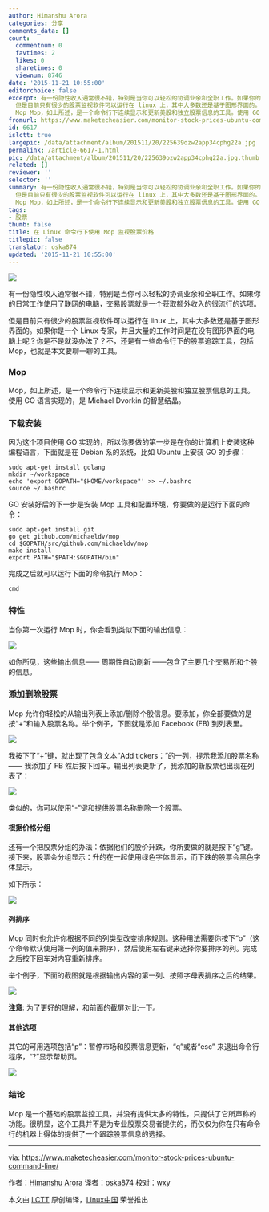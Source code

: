 ```yaml
---
author: Himanshu Arora
categories: 分享
comments_data: []
count:
  commentnum: 0
  favtimes: 2
  likes: 0
  sharetimes: 0
  viewnum: 8746
date: '2015-11-21 10:55:00'
editorchoice: false
excerpt: 有一份隐性收入通常很不错，特别是当你可以轻松的协调业余和全职工作。如果你的日常工作使用了联网的电脑，交易股票就是一个获取额外收入的很流行的选项。
  但是目前只有很少的股票监视软件可以运行在 linux 上，其中大多数还是基于图形界面的。如果你是一个 Linux 专家，并且大量的工作时间是在没有图形界面的电脑上呢？你是不是就没办法了？不，还是有一些命令行下的股票追踪工具，包括Mop，也就是本文要聊一聊的工具。
  Mop Mop，如上所述，是一个命令行下连续显示和更新美股和独立股票信息的工具。使用 GO 语言实现的，是 Michael Dvork
fromurl: https://www.maketecheasier.com/monitor-stock-prices-ubuntu-command-line/
id: 6617
islctt: true
largepic: /data/attachment/album/201511/20/225639ozw2app34cphg22a.jpg
permalink: /article-6617-1.html
pic: /data/attachment/album/201511/20/225639ozw2app34cphg22a.jpg.thumb.jpg
related: []
reviewer: ''
selector: ''
summary: 有一份隐性收入通常很不错，特别是当你可以轻松的协调业余和全职工作。如果你的日常工作使用了联网的电脑，交易股票就是一个获取额外收入的很流行的选项。
  但是目前只有很少的股票监视软件可以运行在 linux 上，其中大多数还是基于图形界面的。如果你是一个 Linux 专家，并且大量的工作时间是在没有图形界面的电脑上呢？你是不是就没办法了？不，还是有一些命令行下的股票追踪工具，包括Mop，也就是本文要聊一聊的工具。
  Mop Mop，如上所述，是一个命令行下连续显示和更新美股和独立股票信息的工具。使用 GO 语言实现的，是 Michael Dvork
tags:
- 股票
thumb: false
title: 在 Linux 命令行下使用 Mop 监视股票价格
titlepic: false
translator: oska874
updated: '2015-11-21 10:55:00'
---
```


![](/data/attachment/album/201511/20/225639ozw2app34cphg22a.jpg)


有一份隐性收入通常很不错，特别是当你可以轻松的协调业余和全职工作。如果你的日常工作使用了联网的电脑，交易股票就是一个获取额外收入的很流行的选项。


但是目前只有很少的股票监视软件可以运行在 linux 上，其中大多数还是基于图形界面的。如果你是一个 Linux 专家，并且大量的工作时间是在没有图形界面的电脑上呢？你是不是就没办法了？不，还是有一些命令行下的股票追踪工具，包括Mop，也就是本文要聊一聊的工具。


### Mop


Mop，如上所述，是一个命令行下连续显示和更新美股和独立股票信息的工具。使用 GO 语言实现的，是 Michael Dvorkin 的智慧结晶。


### 下载安装


因为这个项目使用 GO 实现的，所以你要做的第一步是在你的计算机上安装这种编程语言，下面就是在 Debian 系的系统，比如 Ubuntu 上安装 GO 的步骤：



```
sudo apt-get install golang
mkdir ~/workspace
echo 'export GOPATH="$HOME/workspace"' >> ~/.bashrc
source ~/.bashrc

```

GO 安装好后的下一步是安装 Mop 工具和配置环境，你要做的是运行下面的命令：



```
sudo apt-get install git
go get github.com/michaeldv/mop
cd $GOPATH/src/github.com/michaeldv/mop
make install
export PATH="$PATH:$GOPATH/bin"

```

完成之后就可以运行下面的命令执行 Mop：



```
cmd

```

### 特性


当你第一次运行 Mop 时，你会看到类似下面的输出信息：


![](/data/attachment/album/201511/20/225641q99im99ma0w9mrmf.jpg)


如你所见，这些输出信息—— 周期性自动刷新 ——包含了主要几个交易所和个股的信息。


### 添加删除股票


Mop 允许你轻松的从输出列表上添加/删除个股信息。要添加，你全部要做的是按“+”和输入股票名称。举个例子，下图就是添加 Facebook (FB) 到列表里。


![](/data/attachment/album/201511/20/225643lukfeu4yen82nn8z.png)


我按下了“+”键，就出现了包含文本“Add tickers：”的一列，提示我添加股票名称—— 我添加了 FB 然后按下回车。输出列表更新了，我添加的新股票也出现在列表了：


![](/data/attachment/album/201511/20/225644bj3rqfns93n9wre1.png)


类似的，你可以使用“-”键和提供股票名称删除一个股票。


#### 根据价格分组


还有一个把股票分组的办法：依据他们的股价升跌，你所要做的就是按下“g”键。接下来，股票会分组显示：升的在一起使用绿色字体显示，而下跌的股票会黑色字体显示。


如下所示：


![](/data/attachment/album/201511/20/225645a2uaemnhdrthue2l.png)


#### 列排序


Mop 同时也允许你根据不同的列类型改变排序规则。这种用法需要你按下“o”（这个命令默认使用第一列的值来排序），然后使用左右键来选择你要排序的列。完成之后按下回车对内容重新排序。


举个例子，下面的截图就是根据输出内容的第一列、按照字母表排序之后的结果。


![](/data/attachment/album/201511/20/225645xzokt5bce1yv78o8.png)


**注意**: 为了更好的理解，和前面的截屏对比一下。


#### 其他选项


其它的可用选项包括“p”：暂停市场和股票信息更新，“q”或者“esc” 来退出命令行程序，“?”显示帮助页。


![](/data/attachment/album/201511/20/225646itvwsvs67crs4rtr.png)


### 结论


Mop 是一个基础的股票监控工具，并没有提供太多的特性，只提供了它所声称的功能。很明显，这个工具并不是为专业股票交易者提供的，而仅仅为你在只有命令行的机器上得体的提供了一个跟踪股票信息的选择。




---


via: <https://www.maketecheasier.com/monitor-stock-prices-ubuntu-command-line/>


作者：[Himanshu Arora](https://www.maketecheasier.com/author/himanshu/) 译者：[oska874](https://github.com/oska874) 校对：[wxy](https://github.com/wxy)


本文由 [LCTT](https://github.com/LCTT/TranslateProject) 原创编译，[Linux中国](https://linux.cn/) 荣誉推出